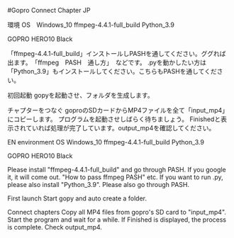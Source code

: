 #Gopro Connect Chapter
JP

環境
OS　Windows_10
ffmpeg-4.4.1-full_build
Python_3.9

GOPRO 
HERO10 Black

「ffmpeg-4.4.1-full_build」インストールしPASHを通してください。ググれば出ます。　「ffmpeg　PASH　通し方」　などです。
.pyを動かしたい方は「Python_3.9」もインストールしてください。こちらもPASHを通してください。

初回起動
gopyを起動させ、フォルダを生成します。

チャプターをつなぐ
goproのSDカードからMP4ファイルを全て「input_mp4」にコピーします。
プログラムを起動させしばらく待ちましょう。
Finishedと表示されていれば処理が完了しています。output_mp4を確認してください。

EN
environment
OS Windows_10
ffmpeg-4.4.1-full_build
Python_3.9

GOPRO
HERO10 Black

Please install "ffmpeg-4.4.1-full_build" and go through PASH. If you google it, it will come out. "How to pass ffmpeg PASH" etc.
If you want to run .py, please also install "Python_3.9". Please also go through PASH.

First launch
Start gopy and auto create a folder.

Connect chapters
Copy all MP4 files from gopro's SD card to "input_mp4".
Start the program and wait for a while.
If Finished is displayed, the process is complete. Check output_mp4.
